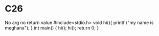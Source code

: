 # C26
No arg no return value 
#include<stdio.h>
void hi(){
printf ("my name is meghana");
}
int main()
{
hi(); 
hi();
return 0;
}
